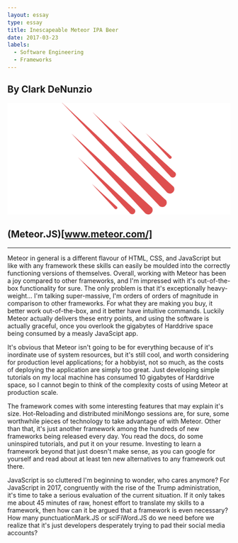 ```yaml
---
layout: essay
type: essay
title: Inescapeable Meteor IPA Beer
date: 2017-03-23
labels:
  - Software Engineering
  - Frameworks
---
```

## By Clark DeNunzio

<img class="ui centered medium image" src="../images/meteor-logo.png">

## (Meteor.JS)[www.meteor.com/]

<hr>

Meteor in general is a different flavour of HTML, CSS, and JavaScript but like with any framework these skills can easily be moulded into the correctly functioning versions of themselves. Overall, working with Meteor has been a joy compared to other frameworks, and I'm impressed with it's out-of-the-box functionality for sure. The only problem is that it's exceptionally heavy-weight... I'm talking super-massive, I'm orders of orders of magnitude in comparison to other frameworks. For what they are making you buy, it better work out-of-the-box, and it better have intuitive commands. Luckily Meteor actually delivers these entry points, and using the software is actually graceful, once you overlook the gigabytes of Harddrive space being consumed by a measly JavaScipt app.

It's obvious that Meteor isn't going to be for everything because of it's inordinate use of system resources, but it's still cool, and worth considering for production level applications; for a hobbyist, not so much, as the costs of deploying the application are simply too great. Just developing simple tutorials on my local machine has consumed 10 gigabytes of Harddrive space, so I cannot begin to think of the complexity costs of using Meteor at production scale.

The framework comes with some interesting features that may explain it's size. Hot-Reloading and distributed miniMongo sessions are, for sure, some worthwhile pieces of technology to take advantage of with Meteor. Other than that, it's just another framework among the hundreds of new frameworks being released every day. You read the docs, do some uninspired tutorials, and put it on your resume. Investing to learn a framework beyond that just doesn't make sense, as you can google for yourself and read about at least ten new alternatives to any framework out there.

JavaScript is so cluttered I'm beginning to wonder, who cares anymore? For JavaScript in 2017, congruently with the rise of the Trump administration, it's time to take a serious evaluation of the current situation. If it only takes me about 45 minutes of raw, honest effort to translate my skills to a framework, then how can it be argued that a framework is even necessary? How many punctuationMark.JS or sciFiWord.JS do we need before we realize that it's just developers desperately trying to pad their social media accounts?
